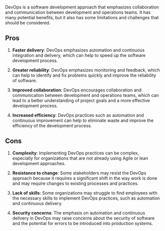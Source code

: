 DevOps is a software development approach that emphasizes collaboration and communication between development and operations teams. It has many potential benefits, but it also has some limitations and challenges that should be considered.

## Pros

1. **Faster delivery**: DevOps emphasizes automation and continuous integration and delivery, which can help to speed up the software development process.

2. **Greater reliability**: DevOps emphasizes monitoring and feedback, which can help to identify and fix problems quickly and improve the reliability of software.

3. **Improved collaboration**: DevOps encourages collaboration and communication between development and operations teams, which can lead to a better understanding of project goals and a more effective development process.

4. **Increased efficiency**: DevOps practices such as automation and continuous improvement can help to eliminate waste and improve the efficiency of the development process.

## Cons

1. **Complexity**: Implementing DevOps practices can be complex, especially for organizations that are not already using Agile or lean development approaches.

2. **Resistance to change**: Some stakeholders may resist the DevOps approach because it requires a significant shift in the way work is done and may require changes to existing processes and practices.

3. **Lack of skills**: Some organizations may struggle to find employees with the necessary skills to implement DevOps practices, such as automation and continuous delivery.

4. **Security concerns**: The emphasis on automation and continuous delivery in DevOps may raise concerns about the security of software and the potential for errors to be introduced into production systems.
